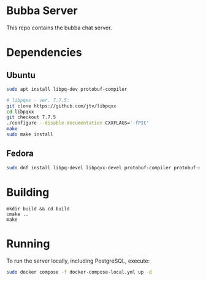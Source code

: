 # Bubba Server

This repo contains the bubba chat server.

# Dependencies

## Ubuntu

```bash
sudo apt install libpq-dev protobuf-compiler
```

```bash
# libpqxx - ver. 7.7.5:
git clone https://github.com/jtv/libpqxx
cd libpqxx
git checkout 7.7.5
./configure --disable-documentation CXXFLAGS='-fPIC'
make
sudo make install
```

## Fedora

```bash
sudo dnf install libpq-devel libpqxx-devel protobuf-compiler protobuf-devel
```

# Building

```
mkdir build && cd build
cmake ..
make
```

# Running

To run the server locally, including PostgreSQL, execute:

```bash
sudo docker compose -f docker-compose-local.yml up -d
```
